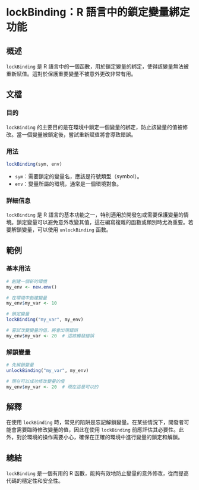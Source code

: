 <!--
Meta Description: # lockBinding：R 語言中的鎖定變量綁定功能 ## 概述 `lockBinding` 是 R 語言中的一個函數，用於鎖定變量的綁定，使得該變量無法被重新賦值。這對於保護重要變量不被意外更改非常有用。 ## 文檔 ### 目的 `lockBinding` 的主要目的是在環境中鎖定一個變量的...
Meta Keywords: lockbinding, my_env, my_var, env, sym
-->

# lockBinding：R 語言中的鎖定變量綁定功能

## 概述
`lockBinding` 是 R 語言中的一個函數，用於鎖定變量的綁定，使得該變量無法被重新賦值。這對於保護重要變量不被意外更改非常有用。

## 文檔
### 目的
`lockBinding` 的主要目的是在環境中鎖定一個變量的綁定，防止該變量的值被修改。當一個變量被鎖定後，嘗試重新賦值將會導致錯誤。

### 用法
```R
lockBinding(sym, env)
```
- `sym`：需要鎖定的變量名，應該是符號類型（symbol）。
- `env`：變量所屬的環境，通常是一個環境對象。

### 詳細信息
`lockBinding` 是 R 語言的基本功能之一，特別適用於開發包或需要保護變量的情境。鎖定變量可以避免意外改變其值，這在編寫複雜的函數或類別時尤為重要。若要解鎖變量，可以使用 `unlockBinding` 函數。

## 範例
### 基本用法
```R
# 創建一個新的環境
my_env <- new.env()

# 在環境中創建變量
my_env$my_var <- 10

# 鎖定變量
lockBinding("my_var", my_env)

# 嘗試改變變量的值，將會出現錯誤
my_env$my_var <- 20  # 這將觸發錯誤
```

### 解鎖變量
```R
# 先解鎖變量
unlockBinding("my_var", my_env)

# 現在可以成功修改變量的值
my_env$my_var <- 20  # 現在這是可以的
```

## 解釋
在使用 `lockBinding` 時，常見的陷阱是忘記解鎖變量。在某些情況下，開發者可能會需要臨時修改變量的值，因此在使用 `lockBinding` 前應評估其必要性。此外，對於環境的操作需要小心，確保在正確的環境中進行變量的鎖定和解鎖。

## 總結
`lockBinding` 是一個有用的 R 函數，能夠有效地防止變量的意外修改，從而提高代碼的穩定性和安全性。